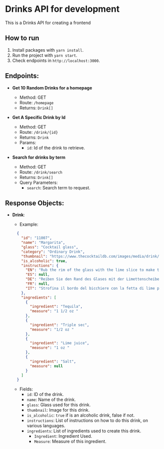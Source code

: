 # Drinks API for development

This is a Drinks API for creating a frontend

## How to run

1. Install packages with `yarn install`.
2. Run the project with `yarn start`.
3. Check endpoints in `http://localhost:3000`.

## Endpoints:

- **Get 10 Random Drinks for a homepage**

  - Method: GET
  - Route: `/homepage`
  - Returns: `Drink[]`

- **Get A Specific Drink by Id**

  - Method: GET
  - Route: `/drink/{id}`
  - Returns: `Drink`
  - Params:
    - `id`: Id of the drink to retrieve.

- **Search for drinks by term**
  - Method: GET
  - Route: `/drink/search`
  - Returns: `Drink[]`
  - Query Parameters:
    - `search`: Search term to request.

## Response Objects:

- **Drink**:

  - Example:

  ```JSON
    {
      "id": "11007",
      "name": "Margarita",
      "glass": "Cocktail glass",
      "category": "Ordinary Drink",
      "thumbnail": "https://www.thecocktaildb.com/images/media/drink/5noda61589575158.jpg",
      "is_alcoholic": true,
      "instructions": {
        "EN": "Rub the rim of the glass with the lime slice to make the salt stick to it. Take care to moisten only the outer rim and sprinkle the salt on it. The salt should present to the lips of the imbiber and never mix into the cocktail. Shake the other ingredients with ice, then carefully pour into the glass.",
        "ES": null,
        "DE": "Reiben Sie den Rand des Glases mit der Limettenscheibe, damit das Salz daran haftet. Achten Sie darauf, dass nur der äußere Rand angefeuchtet wird und streuen Sie das Salz darauf. Das Salz sollte sich auf den Lippen des Genießers befinden und niemals in den Cocktail einmischen. Die anderen Zutaten mit Eis schütteln und vorsichtig in das Glas geben.",
        "FR": null,
        "IT": "Strofina il bordo del bicchiere con la fetta di lime per far aderire il sale.\r\nAvere cura di inumidire solo il bordo esterno e cospargere di sale.\r\nIl sale dovrebbe presentarsi alle labbra del bevitore e non mescolarsi mai al cocktail.\r\nShakerare gli altri ingredienti con ghiaccio, quindi versarli delicatamente nel bicchiere."
      },
      "ingredients": [
        {
          "ingredient": "Tequila",
          "measure": "1 1/2 oz "
        },
        {
          "ingredient": "Triple sec",
          "measure": "1/2 oz "
        },
        {
          "ingredient": "Lime juice",
          "measure": "1 oz "
        },
        {
          "ingredient": "Salt",
          "measure": null
        }
      ]
    }
  ```

  - Fields:
    - `id`: ID of the drink.
    - `name`: Name of the drink.
    - `glass`: Glass used for this drink.
    - `thumbnail`: Image for this drink.
    - `is_alcoholic`: `true` if is an alcoholic drink, false if not.
    - `instructions`: List of instructions on how to do this drink, on various languages.
    - `ingredients`:
      List of ingredients used to create this drink.
      - `Ingredient`: Ingredient Used.
      - `Measure`: Measure of this ingredient.
